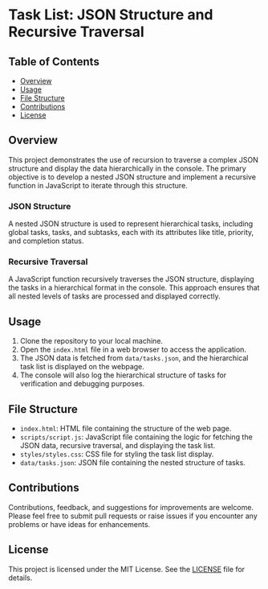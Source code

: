 # Task List: JSON Structure and Recursive Traversal

## Table of Contents

- [Overview](#overview)
- [Usage](#usage)
- [File Structure](#file-structure)
- [Contributions](#contributions)
- [License](#license)

## Overview
This project demonstrates the use of recursion to traverse a complex JSON structure and display the data hierarchically in the console. The primary objective is to develop a nested JSON structure and implement a recursive function in JavaScript to iterate through this structure.

### JSON Structure
A nested JSON structure is used to represent hierarchical tasks, including global tasks, tasks, and subtasks, each with its attributes like title, priority, and completion status.

### Recursive Traversal
A JavaScript function recursively traverses the JSON structure, displaying the tasks in a hierarchical format in the console. This approach ensures that all nested levels of tasks are processed and displayed correctly.

## Usage
1. Clone the repository to your local machine.
2. Open the `index.html` file in a web browser to access the application.
3. The JSON data is fetched from `data/tasks.json`, and the hierarchical task list is displayed on the webpage.
4. The console will also log the hierarchical structure of tasks for verification and debugging purposes.

## File Structure
- `index.html`: HTML file containing the structure of the web page.
- `scripts/script.js`: JavaScript file containing the logic for fetching the JSON data, recursive traversal, and displaying the task list.
- `styles/styles.css`: CSS file for styling the task list display.
- `data/tasks.json`: JSON file containing the nested structure of tasks.

## Contributions
Contributions, feedback, and suggestions for improvements are welcome. Please feel free to submit pull requests or raise issues if you encounter any problems or have ideas for enhancements.

## License
This project is licensed under the MIT License. See the [LICENSE](LICENSE) file for details.